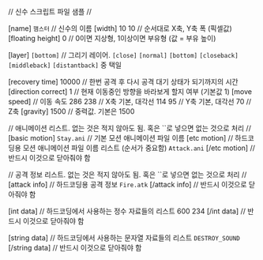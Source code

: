 ﻿// 신수 스크립트 파일 샘플 //

[name] `햄스터`		// 신수의 이름
[width] 10 10		// 순서대로 X축, Y축 폭 (픽셀값)
[floating height] 0		// 0이면 지상형, 1이상이면 부유형 (값 = 부유 높이)

[layer] `[bottom]`		// 그리기 레이어. `[close]` `[normal]` `[bottom]` `[closeback]` `[middleback]` `[distantback]` 중 택일

[recovery time] 10000	// 한번 공격 후 다시 공격 대기 상태가 되기까지의 시간
[direction correct] 1		// 현재 이동중인 방향을 바라보게 할지 여부 (기본값 1)
[move speed]		// 이동 속도
286 238			// X축 기본, 대각선
114 95			// Y축 기본, 대각선
70			// Z축
[gravity] 1500		// 중력값. 기본은 1500

// 애니메이션 리스트. 없는 것은 적지 않아도 됨. 혹은 ``로 넣으면 없는 것으로 처리 //
[basic motion] `Stay.ani`		// 기본 모션 애니메이션 파일 이름
[etc motion]			// 하드코딩용 모션 애니메이션 파일 이름 리스트 (순서가 중요함)
`Attack.ani`
[/etc motion]			// 반드시 이것으로 닫아줘야 함

// 공격 정보 리스트. 없는 것은 적지 않아도 됨. 혹은 ``로 넣으면 없는 것으로 처리 //
[attack info]			// 하드코딩용 공격 정보
`Fire.atk`
[/attack info]			// 반드시 이것으로 닫아줘야 함

[int data]			// 하드코딩에서 사용하는 정수 자료들의 리스트
600
234
[/int data]			// 반드시 이것으로 닫아줘야 함

[string data]			// 하드코딩에서 사용하는 문자열 자료들의 리스트
`DESTROY_SOUND`
[/string data]			// 반드시 이것으로 닫아줘야 함